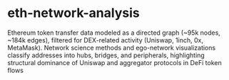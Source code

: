 # eth-network-analysis
Ethereum token transfer data modeled as a directed graph (~95k nodes, ~184k edges), filtered for DEX-related activity (Uniswap, 1inch, 0x, MetaMask). Network science methods and ego-network visualizations classify addresses into hubs, bridges, and peripherals, highlighting structural dominance of Uniswap and aggregator protocols in DeFi token flows
